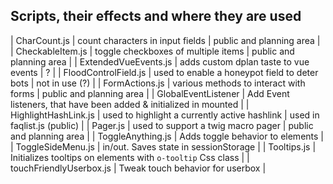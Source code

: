 ## Scripts, their effects and where they are used

| CharCount.js | count characters in input fields | public and planning area |
| CheckableItem.js | toggle checkboxes of multiple items | public and planning area |
| ExtendedVueEvents.js | adds custom dplan taste to vue events | ? |
| FloodControlField.js | used to enable a honeypot field to deter bots | not in use (?) |
| FormActions.js | various methods to interact with forms | public and planning area |
| GlobalEventListener | Add Event listeners, that have been added & initialized in mounted |
| HighlightHashLink.js | used to highlight a currently active hashlink | used in faqlist.js (public) |
| Pager.js | used to support a twig macro pager | public and planning area |
| ToggleAnything.js | Adds toggle behavior to elements |
| ToggleSideMenu.js | in/out. Saves state in sessionStorage |
| Tooltips.js | Initializes tooltips on elements with `o-tooltip` Css class |
| touchFriendlyUserbox.js | Tweak touch behavior for userbox |
